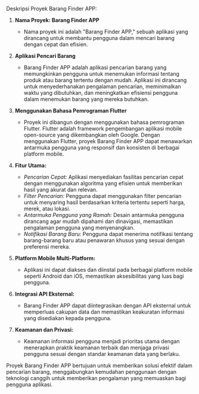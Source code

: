 Deskripsi Proyek Barang Finder APP:

1. **Nama Proyek: Barang Finder APP**
   - Nama proyek ini adalah "Barang Finder APP," sebuah aplikasi yang dirancang untuk membantu pengguna dalam mencari barang dengan cepat dan efisien.

2. **Aplikasi Pencari Barang**
   - Barang Finder APP adalah aplikasi pencarian barang yang memungkinkan pengguna untuk menemukan informasi tentang produk atau barang tertentu dengan mudah. Aplikasi ini dirancang untuk menyederhanakan pengalaman pencarian, meminimalkan waktu yang dibutuhkan, dan meningkatkan efisiensi pengguna dalam menemukan barang yang mereka butuhkan.

3. **Menggunakan Bahasa Pemrograman Flutter**
   - Proyek ini dibangun dengan menggunakan bahasa pemrograman Flutter. Flutter adalah framework pengembangan aplikasi mobile open-source yang dikembangkan oleh Google. Dengan menggunakan Flutter, proyek Barang Finder APP dapat menawarkan antarmuka pengguna yang responsif dan konsisten di berbagai platform mobile.

4. **Fitur Utama:**
   - *Pencarian Cepat:* Aplikasi menyediakan fasilitas pencarian cepat dengan menggunakan algoritma yang efisien untuk memberikan hasil yang akurat dan relevan.
   - *Filter Pencarian:* Pengguna dapat menggunakan filter pencarian untuk menyaring hasil berdasarkan kriteria tertentu seperti harga, merek, atau lokasi.
   - *Antarmuka Pengguna yang Ramah:* Desain antarmuka pengguna dirancang agar mudah dipahami dan dinavigasi, memastikan pengalaman pengguna yang menyenangkan.
   - *Notifikasi Barang Baru:* Pengguna dapat menerima notifikasi tentang barang-barang baru atau penawaran khusus yang sesuai dengan preferensi mereka.

5. **Platform Mobile Multi-Platform:**
   - Aplikasi ini dapat diakses dan diinstal pada berbagai platform mobile seperti Android dan iOS, memastikan aksesibilitas yang luas bagi pengguna.

6. **Integrasi API Eksternal:**
   - Barang Finder APP dapat diintegrasikan dengan API eksternal untuk memperluas cakupan data dan memastikan keakuratan informasi yang disediakan kepada pengguna.

7. **Keamanan dan Privasi:**
   - Keamanan informasi pengguna menjadi prioritas utama dengan menerapkan praktik keamanan terbaik dan menjaga privasi pengguna sesuai dengan standar keamanan data yang berlaku.

Proyek Barang Finder APP bertujuan untuk memberikan solusi efektif dalam pencarian barang, menggabungkan kemudahan penggunaan dengan teknologi canggih untuk memberikan pengalaman yang memuaskan bagi pengguna aplikasi.
